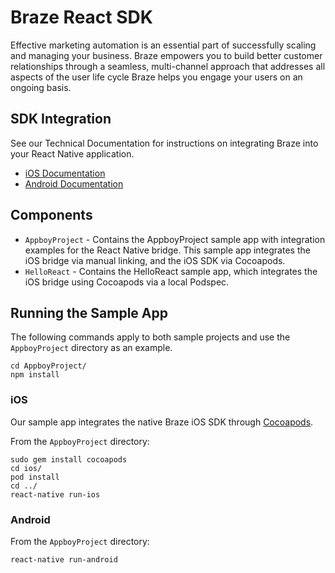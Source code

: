 <!--- ![Braze Logo](https://github.com/Appboy/appboy-react-sdk/blob/master/braze-logo.png) -->

# Braze React SDK

Effective marketing automation is an essential part of successfully scaling and managing your business. Braze empowers you to build better customer relationships through a seamless, multi-channel approach that addresses all aspects of the user life cycle Braze helps you engage your users on an ongoing basis.

## SDK Integration

See our Technical Documentation for instructions on integrating Braze into your React Native application.
- [iOS Documentation](https://www.braze.com/documentation/React_Native/iOS/)
- [Android Documentation](https://www.braze.com/documentation/React_Native/Android_and_FireOS/)


## Components

- `AppboyProject` - Contains the AppboyProject sample app with integration examples for the React Native bridge. This sample app integrates the iOS bridge via manual linking, and the iOS SDK via Cocoapods.
- `HelloReact` - Contains the HelloReact sample app, which integrates the iOS bridge using Cocoapods via a local Podspec.

## Running the Sample App

The following commands apply to both sample projects and use the `AppboyProject` directory as an example.

```
cd AppboyProject/
npm install
```

### iOS
Our sample app integrates the native Braze iOS SDK through [Cocoapods](https://guides.cocoapods.org/using/getting-started.html).

From the `AppboyProject` directory:
```
sudo gem install cocoapods
cd ios/
pod install
cd ../
react-native run-ios
```

### Android
From the `AppboyProject` directory:
```
react-native run-android
```
